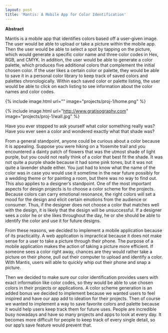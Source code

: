 ```yaml
---
layout: post
title: 'Mantis: A Mobile App for Color Identification'
---
```


**Abstract**

Mantis is a mobile app that identifies colors based off a user-given image. The user would be able to upload or take a picture within the mobile app. Then the user would be able to select a spot by tapping on the picture, which would generate a specific color name and three color codes in Hex, RGB, and CMYK. In addition, the user would be able to generate a color palette, which produces five additional colors that complement the initial chosen color. If the user likes a certain color or palette, they would be able to save it in a personal color library to keep track of saved colors and palettes chronologically. Within each saved color or palette listing, the user would be able to click on each listing to see information about the color names and color codes.

{% include image.html url="" image="projects/proj-1/home.png" %}

{% include image.html url="http://www.gratisography.com" image="projects/proj-1/wall.jpg" %}

Have you ever stopped to ask yourself what color something really was? Have you ever seen a
color and wondered exactly what that shade was?

From a general standpoint, anyone could be curious about a color because it is appealing.
Suppose you were hiking on a Yosemite trail and you encountered a dainty patch of flowers that
was the utmost shade of light purple, but you could not really think of a color that best fit the
shade. It was not quite a purple shade because it had some pink tones, but it was not quite a
lavender shade either. You just had to know what the name of the color was in case you would
use it sometime in the near future possibly for a wedding theme or for painting a room, but there
was no way to find out. This also applies to a designer’s standpoint. One of the most important
aspects for design projects is to choose a color scheme for the projects. Because colors can carry
emotional resonance, the right colors will set a mood for the design and elicit certain emotions
from the audience or consumer. Thus, if the designer does not choose a color that matches well
with the design, it is likely that the design will be unsuccessful. If a designer sees a color he or
she likes throughout the day, he or she should be able to identify the color and use it for future
designs.

From these reasons, we decided to implement a mobile application because of its practicality. A
web application is impractical because it does not make sense for a user to take a picture through
their phone. The purpose of a mobile application makes the action of taking a picture more
efficient. If someone sees a color right away, chances are they would rather take a picture on
their phone, pull out their computer to upload and identify a color. With Mantis, users will able
to quickly whip out their phone and snap a picture.

Then we decided to make sure our color identification provides users with exact information like
color codes, so they would be able to use chosen colors in their projects or applications. A color
scheme generation is an added bonus we decided to implement because we wanted users to feel
inspired and have our app add to ideation for their projects. Then of course we wanted to
implement a way to save favorite colors and palette because it would help users keep track them
for future uses. People are incredible busy nowadays and have so many projects and apps to look
at every day. It becomes more difficult for people to keep track of every single detail, so our
app’s save feature would prevent that.
